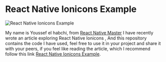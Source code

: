 

# React Native Ionicons Example

![React Native Ionicons Example](https://reactnativemaster.com/wp-content/uploads/2020/12/React-Native-Ionicons-Example-Featured.png)

  

My name is Youssef el habchi, from [React Native Master](https://reactnativemaster.com) I have recently wrote an article exploring React Native Ionicons , And this repository contains the code I have used, feel free to use it in your project and share it with your peers, if you feel like reading the article, which I recommend follow this link [React Native Ionicons Example](https://reactnativemaster.com/react-native-ionicons-example/).

